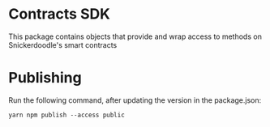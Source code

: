 # Contracts SDK

This package contains objects that provide and wrap access to methods on Snickerdoodle's smart contracts

# Publishing
Run the following command, after updating the version in the package.json:

```shell
yarn npm publish --access public
 ```

